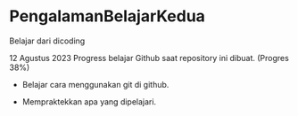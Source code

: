 # PengalamanBelajarKedua
Belajar dari dicoding

12 Agustus 2023
Progress belajar Github saat repository ini dibuat. (Progres 38%)

* Belajar cara menggunakan git di github.

* Mempraktekkan apa yang dipelajari.
